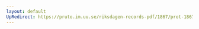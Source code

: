 ```yaml
---
layout: default
UpRedirect: https://pruto.im.uu.se/riksdagen-records-pdf/1867/prot-1867--fk--316/prot-1867--fk--316_028.pdf
---
```

